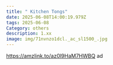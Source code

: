 ```yaml
---
title: " Kitchen Tongs"
date: 2025-06-08T14:00:19.979Z
tags: 2025-06-08
Category: others
description: 1.xx
image: img/71nvnzo1dcl._ac_sl1500_.jpg
---
```

https://amzlink.to/az0l9HaM7HWBQ   ad